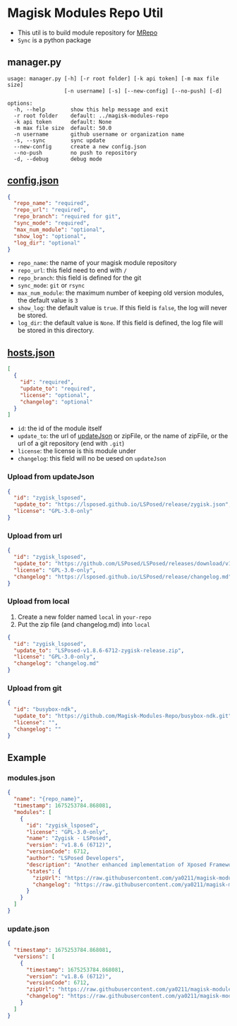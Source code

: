 # Magisk Modules Repo Util

- This util is to build module repository for [MRepo](https://github.com/ya0211/MRepo)
- `Sync` is a python package

## manager.py
``` 
usage: manager.py [-h] [-r root folder] [-k api token] [-m max file size]
                  [-n username] [-s] [--new-config] [--no-push] [-d]

options:
  -h, --help        show this help message and exit
  -r root folder    default: ../magisk-modules-repo
  -k api token      default: None
  -m max file size  default: 50.0
  -n username       github username or organization name
  -s, --sync        sync update
  --new-config      create a new config.json
  --no-push         no push to repository
  -d, --debug       debug mode
```

## [config.json](template/config.json)
```json
{
  "repo_name": "required",
  "repo_url": "required",
  "repo_branch": "required for git",
  "sync_mode": "required",
  "max_num_module": "optional",
  "show_log": "optional",
  "log_dir": "optional"
}
```
- `repo_name`: the name of your magisk module repository
- `repo_url`: this field need to end with `/`
- `repo_branch`: this field is defined for the git
- `sync_mode`: `git` or `rsync`
- `max_num_module`: the maximum number of keeping old version modules, the default value is `3`
- `show_log`: the default value is `true`. If this field is `false`, the log will never be stored.
- `log_dir`: the default value is `None`. If this field is defined, the log file will be stored in this directory.

## [hosts.json](template/hosts.json)
```json
[
  {
    "id": "required",
    "update_to": "required",
    "license": "optional",
    "changelog": "optional"
  }
]
```
- `id`: the id of the module itself
- `update_to`: the url of [updateJson](https://topjohnwu.github.io/Magisk/guides.html) or zipFile, or the name of zipFile, or the url of a git repository (end with `.git`)
- `license`: the license is this module under
- `changelog`: this field will no be uesed on `updateJson`

### Upload from updateJson
```json
{
  "id": "zygisk_lsposed",
  "update_to": "https://lsposed.github.io/LSPosed/release/zygisk.json",
  "license": "GPL-3.0-only"
}
```

### Upload from url
```json
{
  "id": "zygisk_lsposed",
  "update_to": "https://github.com/LSPosed/LSPosed/releases/download/v1.8.6/LSPosed-v1.8.6-6712-zygisk-release.zip",
  "license": "GPL-3.0-only",
  "changelog": "https://lsposed.github.io/LSPosed/release/changelog.md"
}
```

### Upload from local
1. Create a new folder named `local` in `your-repo`
2. Put the zip file (and changelog.md) into `local` 
```json
{
  "id": "zygisk_lsposed",
  "update_to": "LSPosed-v1.8.6-6712-zygisk-release.zip",
  "license": "GPL-3.0-only",
  "changelog": "changelog.md"
}
```

### Upload from git
```json
{
  "id": "busybox-ndk",
  "update_to": "https://github.com/Magisk-Modules-Repo/busybox-ndk.git",
  "license": "",
  "changelog": ""
}
```

## Example
### modules.json
```json
{
  "name": "{repo_name}",
  "timestamp": 1675253784.868081,
  "modules": [
    {
      "id": "zygisk_lsposed",
      "license": "GPL-3.0-only",
      "name": "Zygisk - LSPosed",
      "version": "v1.8.6 (6712)",
      "versionCode": 6712,
      "author": "LSPosed Developers",
      "description": "Another enhanced implementation of Xposed Framework. Supports Android 8.1 ~ 13. Requires Magisk 24.0+ and Zygisk enabled.",
      "states": {
        "zipUrl": "https://raw.githubusercontent.com/ya0211/magisk-modules-repo/main/modules/zygisk_lsposed/v1.8.6_(6712)_6712.zip",
        "changelog": "https://raw.githubusercontent.com/ya0211/magisk-modules-repo/main/modules/zygisk_lsposed/v1.8.6_(6712)_6712.md"
      }
    }
  ]
}
```

### update.json
```json
{
  "timestamp": 1675253784.868081,
  "versions": [
    {
      "timestamp": 1675253784.868081,
      "version": "v1.8.6 (6712)",
      "versionCode": 6712,
      "zipUrl": "https://raw.githubusercontent.com/ya0211/magisk-modules-repo/main/modules/zygisk_lsposed/v1.8.6_(6712)_6712.zip",
      "changelog": "https://raw.githubusercontent.com/ya0211/magisk-modules-repo/main/modules/zygisk_lsposed/v1.8.6_(6712)_6712.md"
    }
  ]
}
```
